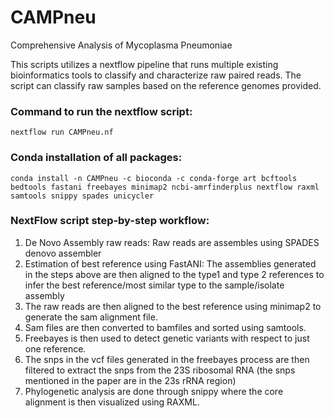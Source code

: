 # CAMPneu
Comprehensive Analysis of Mycoplasma Pneumoniae

This scripts utilizes a nextflow pipeline that runs multiple existing bioinformatics tools to classify and characterize raw paired reads. The script can classify raw samples based on the reference genomes provided. 

### Command to run the nextflow script:
```
nextflow run CAMPneu.nf
```

### Conda installation of all packages:
```
conda install -n CAMPneu -c bioconda -c conda-forge art bcftools bedtools fastani freebayes minimap2 ncbi-amrfinderplus nextflow raxml samtools snippy spades unicycler 
```

### NextFlow script step-by-step workflow:
1.	De Novo Assembly raw reads: Raw reads are assembles using SPADES denovo assembler
2.	Estimation of best reference using FastANI: The assemblies generated in the steps above are then aligned to the type1 and type 2 references to infer the best reference/most similar type to the sample/isolate assembly
3.	The raw reads are then aligned to the best reference using minimap2 to generate the sam alignment file. 
4.	Sam files are then converted to bamfiles and sorted using samtools.
5.	Freebayes is then used to detect genetic variants with respect to just one reference. 
6.	The snps in the vcf files generated in the freebayes process are then filtered to extract the snps from the 23S ribosomal RNA (the snps mentioned in the paper are in the 23s rRNA region)
7.	Phylogenetic analysis are done through snippy where the core alignment is then visualized using RAXML.

